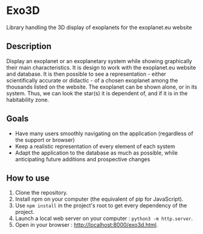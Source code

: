 # Exo3D

Library handling the 3D display of exoplanets for the exoplanet.eu website

## Description

Display an exoplanet or an exoplanetary system while showing graphically their
main characteristics. It is design to work with the exoplanet.eu website and
database. It is then possible to see a representation - either scientifically
accurate or didactic - of a chosen exoplanet among the thousands listed on the
website. The exoplanet can be shown alone, or in its system. Thus, we can look
the star(s) it is dependent of, and if it is in the habitability zone.

## Goals

- Have many users smoothly navigating on the application
  (regardless of the support or browser)
- Keep a realistic representation of every element of each system
- Adapt the application to the database as much as possible, while anticipating
  future additions and prospective changes

## How to use

1. Clone the repository.
1. Install npm on your computer (the equivalent of pip for JavaScript).
1. Use `npm install` in the project's root to get every dependency of the project.
1. Launch a local web server on your computer : `python3 -m http.server`.
1. Open in your browser : <http://localhost:8000/exo3d.html>.
